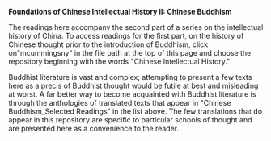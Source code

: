 <b>Foundations of Chinese Intellectual History II: Chinese Buddhism</b>

The readings here accompany the second part of a series on the intellectual history of China. To access readings for the first part, on the history of Chinese thought prior to the introduction of Buddhism, click on"mcummingsny" in the file path at the top of this page and choose the repository beginning with the words "Chinese Intellectual History."

Buddhist literature is vast and complex; attempting to present a few texts here as a precis of Buddhist thought would be futile at best and misleading at worst. A far better way to become acquainted with Buddhist literature is through the anthologies of translated texts that appear in "Chinese Buddhism_Selected Readings" in the list above. The few translations that do appear in this repository are specific to particular schools of thought and are presented here as a convenience to the reader.
